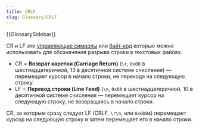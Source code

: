```yaml
---
title: CRLF
slug: Glossary/CRLF
---
```


{{GlossarySidebar}}

CR и LF это [управляющие символы](https://en.wikipedia.org/wiki/Control_character) или [байт-код](https://en.wikipedia.org/wiki/Bytecode) которые можно использовать для обозначения разрыва строки в текстовых файлах.

- CR = **Возврат каретки (Carriage Return)** (`\r`, `0x0D` в шестнадцатеричной, 13 в десятичной системе счисления) — перемещает курсор в начало строки, не переходя на следующую строку.
- LF = **Перевод строки (Line Feed)** (`\n`, `0x0A` в шестнадцатеричной, 10 в десятичной системе счисления — перемещает курсор на следующую строку, не возвращаясь в начало строки.

CR, за которым сразу следует LF (CRLF, `\r\n`, или `0x0D0A`) перемещает курсор на следующую строку и затем перемещает его в начало строки.
